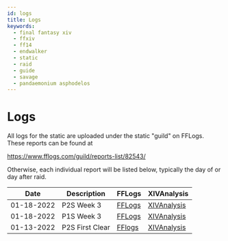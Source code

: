 ```yaml
---
id: logs
title: Logs
keywords:
  - final fantasy xiv
  - ffxiv
  - ff14
  - endwalker
  - static
  - raid
  - guide
  - savage
  - pandaemonium asphodelos
---
```


# Logs
All logs for the static are uploaded under the static "guild" on FFLogs. These reports can be found at

https://www.fflogs.com/guild/reports-list/82543/

Otherwise, each individual report will be listed below, typically the day of or day after raid.


| Date | Description | FFLogs | XIVAnalysis |
|------|-------------|--------|-------------|
| 01-18-2022 | P2S Week 3 | [FFLogs](https://www.fflogs.com/reports/brBQPypv8XwmAT6f) | [XIVAnalysis](https://xivanalysis.com/fflogs/brBQPypv8XwmAT6f) |
| 01-18-2022 | P1S Week 3 | [FFLogs](https://www.fflogs.com/reports/3tdF1LVDyZ7PGWwY) | [XIVAnalysis](https://xivanalysis.com/fflogs/3tdF1LVDyZ7PGWwY) |
| 01-13-2022 | P2S First Clear | [FFlogs](https://www.fflogs.com/reports/DtnvJMym4RcjHP3L) | [XIVAnalysis](https://xivanalysis.com/fflogs/DtnvJMym4RcjHP3L) |